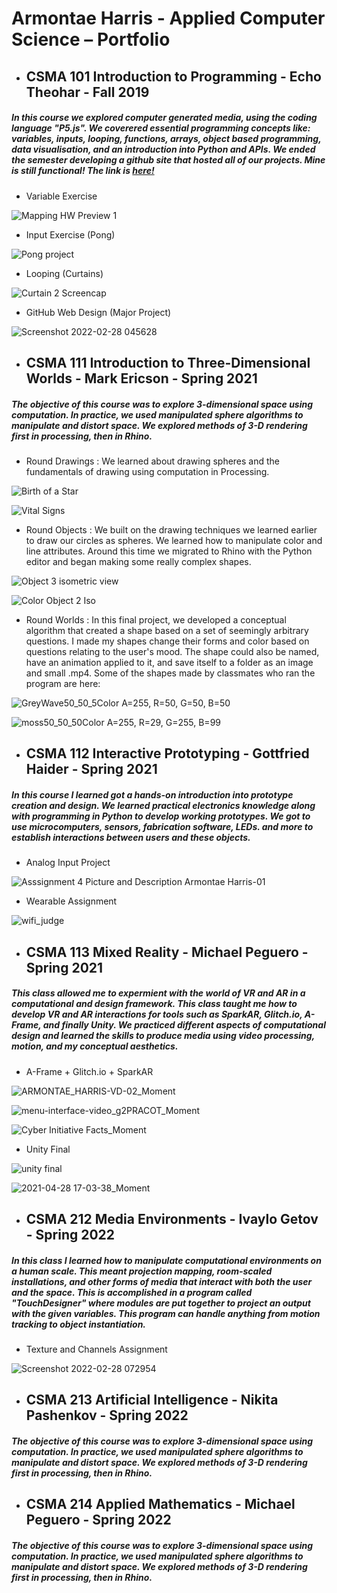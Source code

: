 # Armontae Harris - Applied Computer Science – Portfolio



- ## CSMA 101 Introduction to Programming - Echo Theohar - Fall 2019
##### In this course we explored computer generated media, using the coding language "P5.js". We coverered essential programming concepts like: variables, inputs, looping, functions, arrays, object based programming, data visualisation, and an introduction into Python and APIs. We ended the semester developing a github site that hosted all of our projects. Mine is still functional! The link is [here!](https://azharris1964.github.io/Harrishosting.github.io/)
  - Variable Exercise  
  
![Mapping HW Preview 1](https://user-images.githubusercontent.com/20175659/155985379-f9ba96aa-022b-414e-b90c-7a554f06078a.png)

  - Input Exercise (Pong)
  
![Pong project](https://user-images.githubusercontent.com/20175659/155985803-588aed77-2932-447a-b7b3-f7b6124fc2d9.png)

  - Looping (Curtains)
  
![Curtain 2 Screencap](https://user-images.githubusercontent.com/20175659/155985967-0ee5f0e5-fe2c-414d-be96-bc9e230c8ed6.png)

  - GitHub Web Design (Major Project)
  
![Screenshot 2022-02-28 045628](https://user-images.githubusercontent.com/20175659/155987286-2d10c64d-fbfe-48d3-a178-3af05b75600b.png)


- ## CSMA 111 Introduction to Three-Dimensional Worlds - Mark Ericson - Spring 2021
##### The objective of this course was to explore 3-dimensional space using computation. In practice, we used manipulated sphere algorithms to manipulate and distort space. We explored methods of 3-D rendering first in processing, then in Rhino.

  - Round Drawings : We learned about drawing spheres and the fundamentals of drawing using computation in Processing.
 
![Birth of a Star](https://user-images.githubusercontent.com/20175659/155989519-993b19db-d14e-4914-8984-3da819d49c3d.png)

![Vital Signs](https://user-images.githubusercontent.com/20175659/155991883-40df37c3-9b64-4638-91eb-b02e89ac7369.png)

  - Round Objects : We built on the drawing techniques we learned earlier to draw our circles as spheres. We learned how to manipulate color and line attributes. Around this time we migrated to Rhino with the Python editor and began making some really complex shapes.

![Object 3 isometric view](https://user-images.githubusercontent.com/20175659/155990863-c7882add-81dc-4c11-83b8-62ffc73d00d7.png)

![Color Object 2 Iso](https://user-images.githubusercontent.com/20175659/155990439-5ed571b6-45cc-485e-bcb3-e4b55ec036af.png)

 - Round Worlds : In this final project, we developed a conceptual algorithm that created a shape based on a set of seemingly arbitrary questions. I made my shapes change their forms and color based on questions relating to the user's mood. The shape could also be named, have an animation applied to it, and save itself to a folder as an image and small .mp4. Some of the shapes made by classmates who ran the program are here:
 
![GreyWave50_50_5Color  A=255, R=50, G=50, B=50](https://user-images.githubusercontent.com/20175659/155991357-6ace31fa-2a66-46c0-a582-40a5574a622c.png)

![moss50_50_50Color  A=255, R=29, G=255, B=99](https://user-images.githubusercontent.com/20175659/155991537-2d075f47-85f2-4298-9675-534df49fcdcf.png)



- ## CSMA 112 Interactive Prototyping - Gottfried Haider - Spring 2021
##### In this course I learned got a hands-on introduction into prototype creation and design. We learned practical electronics knowledge along with programming in Python to develop working prototypes. We got to use microcomputers, sensors, fabrication software, LEDs. and more to establish interactions between users and these objects.

 -  Analog Input Project 

![Asssignment 4 Picture and Description Armontae Harris-01](https://user-images.githubusercontent.com/20175659/155996978-06bc14f6-40c7-4ae5-91ad-a6e87347d480.png)

 - Wearable Assignment

![wifi_judge](https://user-images.githubusercontent.com/20175659/155996750-ea2d70d6-c0b7-4366-8d84-949831522ea9.png)

- ## CSMA 113 Mixed Reality - Michael Peguero - Spring 2021
##### This class allowed me to expermient with the world of VR and AR in a computational and design framework. This class taught me how to develop VR and AR interactions for tools such as SparkAR, Glitch.io, A-Frame, and finally Unity. We practiced different aspects of computational design and learned the skills to produce media using video processing, motion, and my conceptual aesthetics.

 - A-Frame + Glitch.io + SparkAR
 
![ARMONTAE_HARRIS-VD-02_Moment](https://user-images.githubusercontent.com/20175659/156008108-b44d4451-9c41-4446-a8da-c4795e359f12.jpg)

![menu-interface-video_g2PRACOT_Moment](https://user-images.githubusercontent.com/20175659/156008298-22dd48b4-8715-4416-bee3-e8f734a3271d.jpg)

![Cyber Initiative Facts_Moment](https://user-images.githubusercontent.com/20175659/156008471-d3cea552-72f9-406f-bcf3-efd6b14c9322.jpg)

- Unity Final

![unity final](https://user-images.githubusercontent.com/20175659/156005815-3ecdb0ce-9cda-4253-8a9a-d2108b81f07a.jpg)

![2021-04-28 17-03-38_Moment](https://user-images.githubusercontent.com/20175659/156007826-ad3e4648-c065-4bab-9d5c-8dbc2fd0af7d.jpg)




- ## CSMA 212 Media Environments - Ivaylo Getov - Spring 2022
##### In this class I learned how to manipulate computational environments on a human scale. This meant projection mapping, room-scaled installations, and other forms of media that interact with both the user and the space. This is accomplished in a program called "TouchDesigner" where modules are put together to project an output with the given variables. This program can handle anything from motion tracking to object instantiation.

  - Texture and Channels Assignment

![Screenshot 2022-02-28 072954](https://user-images.githubusercontent.com/20175659/156011002-3eab02e9-2bb5-42cf-b955-85ba8f5802dd.png)



- ## CSMA 213 Artificial Intelligence - Nikita Pashenkov - Spring 2022
##### The objective of this course was to explore 3-dimensional space using computation. In practice, we used manipulated sphere algorithms to manipulate and distort space. We explored methods of 3-D rendering first in processing, then in Rhino.


- ## CSMA 214 Applied Mathematics - Michael Peguero - Spring 2022
##### The objective of this course was to explore 3-dimensional space using computation. In practice, we used manipulated sphere algorithms to manipulate and distort space. We explored methods of 3-D rendering first in processing, then in Rhino.




